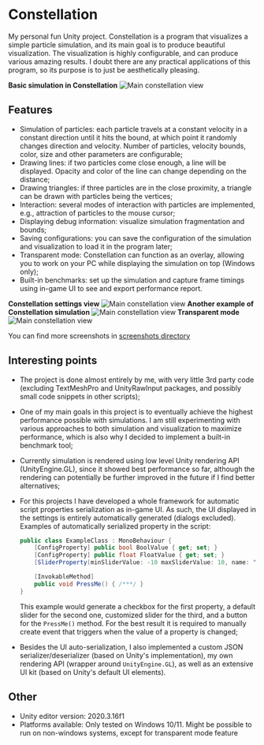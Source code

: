 # Constellation

My personal fun Unity project. Constellation is a program that visualizes a simple particle simulation, and its main goal is to produce beautiful visualization. The visualization is highly configurable, and can produce various amazing results. I doubt there are any practical applications of this program, so its purpose is to just be aesthetically pleasing. 

**Basic simulation in Constellation**
![Main constellation view](Docs/Screenshots/BasicSimulation.png "Basic simulation in \"Constellation\"")

## Features

* Simulation of particles: each particle travels at a constant velocity in a constant direction until it hits the bound, at which point it randomly changes direction and velocity. Number of particles, velocity bounds, color, size and other parameters are configurable;
* Drawing lines: if two particles come close enough, a line will be displayed. Opacity and color of the line can change depending on the distance;
* Drawing triangles: if three particles are in the close proximity, a triangle can be drawn with particles being the vertices;
* Interaction: several modes of interaction with particles are implemented, e.g., attraction of particles to the mouse cursor;
* Displaying debug information: visualize simulation fragmentation and bounds;
* Saving configurations: you can save the configuration of the simulation and visualization to load it in the program later;
* Transparent mode: Constellation can function as an overlay, allowing you to work on your PC while displaying the simulation on top (Windows only);
* Built-in benchmarks: set up the simulation and capture frame timings using in-game UI to see and export performance report.

**Constellation settings view**
![Main constellation view](Docs/Screenshots/SettingsView.png "Basic simulation in \"Constellation\"")
**Another example of Constellation simulation**
![Main constellation view](Docs/Screenshots/FancySimulation.png "Basic simulation in \"Constellation\"")
**Transparent mode**
![Main constellation view](Docs/Screenshots/TransparentView.png "Basic simulation in \"Constellation\"")

You can find more screenshots in [screenshots directory](Docs/Screenshots/)

## Interesting points

* The project is done almost entirely by me, with very little 3rd party code (excluding TextMeshPro and UnityRawInput packages, and possibly small code snippets in other scripts);
* One of my main goals in this project is to eventually achieve the highest performance possible with simulations. I am still experimenting with various approaches to both simulation and visualization to maximize performance, which is also why I decided to implement a built-in benchmark tool; 
* Currently simulation is rendered using low level Unity rendering API (UnityEngine.GL), since it showed best performance so far, although the rendering can potentially be further improved in the future if I find better alternatives;
* For this projects I have developed a whole framework for automatic script properties serialization as in-game UI. As such, the UI displayed in the settings is entirely automatically generated (dialogs excluded). Examples of automatically serialized property in the script:

    ```C#
    public class ExampleClass : MonoBehaviour {
        [ConfigProperty] public bool BoolValue { get; set; }
        [ConfigProperty] public float FloatValue { get; set; }
        [SliderProperty(minSliderValue: -10 maxSliderValue: 10, name: "Displayed name")] public float RangeOfValues { get; set; }

        [InvokableMethod]
        public void PressMe() { /***/ }
    }
    ```
    This example would generate a checkbox for the first property, a default slider for the second one, customized slider for the third, and a button for the `PressMe()` method. For the best result it is required to manually create event that triggers when the value of a property is changed;
* Besides the UI auto-serialization, I also implemented a custom JSON serializer/deserializer (based on Unity's implementation), my own rendering API (wrapper around `UnityEngine.GL`), as well as an extensive UI kit (based on Unity's default UI elements).

## Other

* Unity editor version: 2020.3.16f1
* Platforms available: Only tested on Windows 10/11. Might be possible to run on non-windows systems, except for transparent mode feature
